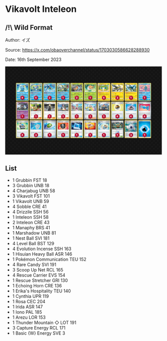 # Vikavolt Inteleon

## /!\ Wild Format

Author: イズ

Source: <https://x.com/obaoverchannel/status/1703030586628288930>

Date: 16th September 2023

![decklist](../../images/OBF/Vikavolt%20Inteleon/2-%20Vikavolt%20Inteleon.png)

## List

* 1 Grubbin FST 18
* 3 Grubbin UNB 18
* 4 Charjabug UNB 58
* 3 Vikavolt FST 101
* 1 Vikavolt UNB 59
* 4 Sobble CRE 41
* 4 Drizzile SSH 56
* 1 Inteleon SSH 58
* 2 Inteleon CRE 43
* 1 Manaphy BRS 41
* 1 Marshadow UNB 81
* 1 Nest Ball SVI 181
* 4 Level Ball BST 129
* 4 Evolution Incense SSH 163
* 1 Hisuian Heavy Ball ASR 146
* 1 Pokémon Communication TEU 152
* 4 Rare Candy SVI 191
* 3 Scoop Up Net RCL 165
* 4 Rescue Carrier EVS 154
* 1 Rescue Stretcher GRI 130
* 1 Echoing Horn CRE 136
* 1 Erika's Hospitality TEU 140
* 1 Cynthia UPR 119
* 1 Rosa CEC 204
* 1 Irida ASR 147
* 1 Iono PAL 185
* 1 Arezu LOR 153
* 1 Thunder Mountain ◇ LOT 191
* 3 Capture Energy RCL 171
* 1 Basic {W} Energy SVE 3
